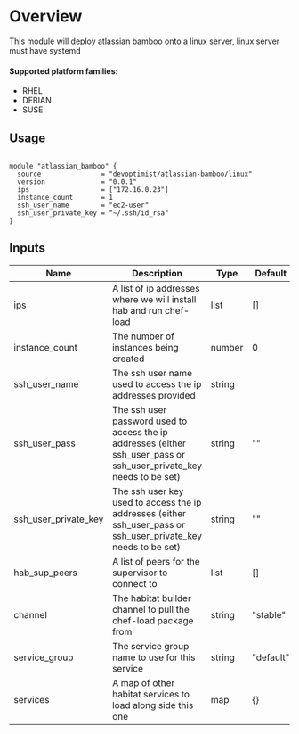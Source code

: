 # Overview
This module will deploy atlassian bamboo onto a linux server, linux server must have systemd

#### Supported platform families:
 * RHEL
 * DEBIAN
 * SUSE

## Usage

```hcl

module "atlassian_bamboo" {
  source               = "devoptimist/atlassian-bamboo/linux"
  version              = "0.0.1"
  ips                  = ["172.16.0.23"]
  instance_count       = 1
  ssh_user_name        = "ec2-user"
  ssh_user_private_key = "~/.ssh/id_rsa"
}
```

## Inputs

| Name | Description | Type | Default | Required |
|------|-------------|------|---------|----------|
|ips|A list of ip addresses where we will install hab and run chef-load|list|[]|no|
|instance_count|The number of instances being created|number|0|no|
|ssh_user_name|The ssh user name used to access the ip addresses provided|string||yes|
|ssh_user_pass|The ssh user password used to access the ip addresses (either ssh_user_pass or ssh_user_private_key needs to be set)|string|""|no|
|ssh_user_private_key|The ssh user key used to access the ip addresses (either ssh_user_pass or ssh_user_private_key needs to be set)|string|""|no|
|hab_sup_peers|A list of peers for the supervisor to connect to|list|[]|no|
|channel|The habitat builder channel to pull the chef-load package from|string|"stable"|no|
|service_group|The service group name to use for this service|string|"default"|no|
|services|A map of other habitat services to load along side this one|map|{}|no|
